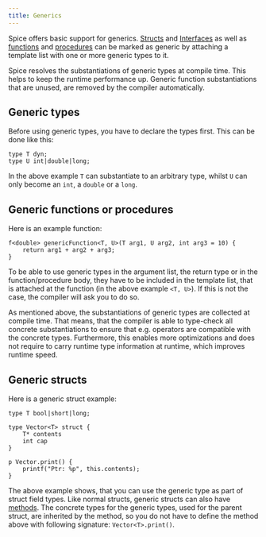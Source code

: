 ```yaml
---
title: Generics
---
```


Spice offers basic support for generics. [Structs](structs.md) and [Interfaces](interfaces.md) as well as [functions](functions.md)
and [procedures](procedures.md) can be marked as generic by attaching a template list with one or more generic types to it.

Spice resolves the substantiations of generic types at compile time. This helps to keep the runtime performance up.
Generic function substantiations that are unused, are removed by the compiler automatically.

## Generic types
Before using generic types, you have to declare the types first. This can be done like this:

```spice
type T dyn;
type U int|double|long;
```

In the above example `T` can substantiate to an arbitrary type, whilst `U` can only become an `int`, a `double` or a `long`.

## Generic functions or procedures
Here is an example function:

```spice
f<double> genericFunction<T, U>(T arg1, U arg2, int arg3 = 10) {
    return arg1 + arg2 + arg3;
}
```

To be able to use generic types in the argument list, the return type or in the function/procedure body, they have to be included
in the template list, that is attached at the function (in the above example `<T, U>`). If this is not the case, the compiler will
ask you to do so.

As mentioned above, the substantiations of generic types are collected at compile time. That means, that the compiler is able to
type-check all concrete substantiations to ensure that e.g. operators are compatible with the concrete types. Furthermore, this
enables more optimizations and does not require to carry runtime type information at runtime, which improves runtime speed.

## Generic structs
Here is a generic struct example:

```spice
type T bool|short|long;

type Vector<T> struct {
    T* contents
    int cap
}

p Vector.print() {
    printf("Ptr: %p", this.contents);
}
```

The above example shows, that you can use the generic type as part of struct field types. Like normal structs, generic structs can
also have [methods](./methods.md). The concrete types for the generic types, used for the parent struct, are inherited by the method,
so you do not have to define the method above with following signature: `Vector<T>.print()`.